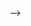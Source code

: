 <!-- # MongoDB CLI

## Getting Started

The prompts below each ask for you to write the query in MongoDB for performing
some action (described in the prompt). Your response should be a valid query and
it should be property formatted in Markdown. For example:

**Prompt:** Find all burgers in the `burgers` collection.

db.burgers.find({}) -->

<!-- 
### Instructions

* Start your `mongo` server
* Connect to the `mongo` shell

### Prompts

**Prompt:** What is the command to start the `mongo` server?



**Prompt:** What is the command to connect to the `mongo` shell?

mongosh

**Prompt:** What is the command for listing all `mongo` databases?

show dbs

**Prompt:** What command would you use to create a database called `burgers`?

use burgers

**Prompt:** What command would you use to add the collection `burger` to your
`burgers` database?

db.burgers.insertOne({ name: 'burger'})

**Prompt:** What is the command for listing all collections in a database?
db.burgers.find() -->

<!-- ## Inserting -->

<!-- ### Prompts

**Prompt:** Insert a single burger into the `burgers` collection with the
following:

* a `patty` property set to `beef`


db.burgers.insertMany({ name: 'burger'} {patty: 'beef} {cheese: false} {toppings ['ketchup, 'onions' 'pickles']})


> db.burgers.update(
  {"name": "burger"},
  { $set: { cheese: "false" }}

db.burgers.insertMany({ name: 'burger'} {cheese: false} {toppings ['ketchup, 'onions' 'pickles']})

* a `toppings` set to an array with `ketchup`, `onions`, and `pickles`

db.burgers.insertMany({ name: 'burger'} {cheese: false} {toppings ['ketchup, 'onions' 'pickles']})
 -->

<!-- 
**Prompt:** Insert 10 burgers into the `burgers` collection with the following:

* a `patty` property that is set to one of: `beef`, `turkey`, or `veggie`
* a `cheese` property that is either `true` or `false`
* a `toppings` property that is either one of `ketchup`, `onions`, `pickles`,
  `mustard`, and `mayonnaise` -->

<!-- db.burgers.insertMany([{name: 'burger', patty: 'beef', cheese: true, toppings: ['ketchup',' mayonnaise']} {name: 'burger', patty: 'beef', cheese: true, toppings: ['ketchup',' mayonnaise']}{name: 'burger', patty: 'beef', cheese: true, toppings: ['ketchup',' mayonnaise']}{name: 'burger', patty: 'beef', cheese: true, toppings: ['ketchup',' mayonnaise']}{name: 'burger', patty: 'beef', cheese: true, toppings: ['ketchup',' mayonnaise']}{name: 'burger', patty: 'beef', cheese: true, toppings: ['ketchup',' mayonnaise']}{name: 'burger', patty: 'beef', cheese: true, toppings: ['ketchup',' mayonnaise']}{name: 'burger', patty: 'beef', cheese: true, toppings: ['ketchup',' mayonnaise']}{name: 'burger', patty: 'beef', cheese: true, toppings: ['ketchup',' mayonnaise']}]) -->




  

<!-- ## Reading

The following prompts will have you querying (reading) from your `burger`
collection. If you don't have burgers in your database that match the query
criteria described below, you wont get any results back. So, add one or two that
match that criteria before running the query.

### Prompts

**Prompt:** What query would find all burgers with a `beef` patty? -->

<!-- db.burgers.find({patty: "beef"}); -->

<!-- **Prompt:** What query would find all burgers with cheese on them? -->


<!-- db.burgers.find({cheese: true}); -->

<!-- **Prompt:** What query would find a burger by it's ObjectId? -->


<!-- db.burgers.find({ObjectId: () }); -->

<!-- **Prompt:** What query would find all burgers with `ketchup` as a topping? -->

<!-- db.burgers.find({toppins: ketchup}); -->

<!-- **Prompt:** What query would find all burgers with either a turkey or veggie
patty? -->


<!-- db.burgers.find({patty: 'turkey'} , patty: 'veggie'}); -->

<!-- **Prompt:** What query would find all burgers with a beef patty and cheese? -->

<!-- db.burgers.find({patty: "beef", cheese: true}); -->
<!-- 
**Prompt:** What query would find all burgers with a beef patty and ketchup as
a topping? -->


<!-- db.burgers.find({patty: "beef", toppings: [ketchup]}); -->

<!-- **Prompt:** What query would find all burgers with a beef patty and both onions
and pickles as toppings? -->


<!-- db.burgers.find({patty: "beef", toppings [onions, pickples] ]); -->

<!-- 
**Prompt:** What query would find burgers with either a turkey patty or cheese? -->


<!-- db.burgers.find({patty: "turkey" $or cheese: true }); -->
<!-- ## Update

### Prompts

**Prompt:** What query would update one burger by it's ObjectId, setting it's
"patty" to "pork"? -->

<!-- db.burgers.update(
  {ObjectId: 123456789,
  $set: { patty: "pork" }}
) -->
<!-- 
**Prompt:** What query would update all burgers with beef paddies to have
cheese? (i.e. set "cheese" to true)

db.burgers.updateAll(
  {patty: 'beef,
  $set: { cheese: true }}
) --> -->
<!-- 
## Delete

### Prompts

**Prompt:** What query would delete a burger by it's ObjectId?
)
db.burgers.deleteOne
 ({ObjectID: 123456789})

**Prompt:** What query would delete all veggie burgers?

db.burgers.deleteMany ({patty: 'veggie'})

**Prompt:** What query would delete all burgers with pickles on them?
db.burgers.deleteMany ({toppings: ['pickles']})